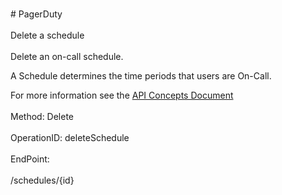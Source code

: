 <br>#     PagerDuty</br>
<br>Delete a schedule</br>
<br>Delete an on-call schedule.

A Schedule determines the time periods that users are On-Call.

For more information see the [API Concepts Document](../../docs/CONCEPTS.md#schedules)
</br>
<br>Method: Delete</br>
<br>OperationID: deleteSchedule</br>
<br>EndPoint:</br>
<br>/schedules/{id}</br>
